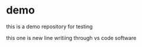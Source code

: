 # demo
this is a demo repository for testing

this one is new line writiing through vs code software